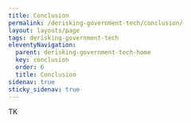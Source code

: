 ```yaml
---
title: Conclusion
permalink: /derisking-government-tech/conclusion/
layout: layouts/page
tags: derisking-government-tech
eleventyNavigation:
  parent: derisking-government-tech-home
  key: conclusion
  order: 6
  title: Conclusion
sidenav: true
sticky_sidenav: true
---
```


TK
